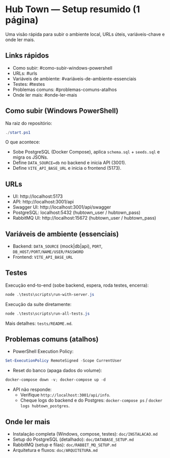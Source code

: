 # Hub Town — Setup resumido (1 página)

Uma visão rápida para subir o ambiente local, URLs úteis, variáveis-chave e onde ler mais.

## Links rápidos

- Como subir: #como-subir-windows-powershell
- URLs: #urls
- Variáveis de ambiente: #variáveis-de-ambiente-essenciais
- Testes: #testes
- Problemas comuns: #problemas-comuns-atalhos
- Onde ler mais: #onde-ler-mais

## Como subir (Windows PowerShell)

Na raiz do repositório:
```powershell
./start.ps1
```

O que acontece:
- Sobe PostgreSQL (Docker Compose), aplica `schema.sql` + `seeds.sql` e migra os JSONs.
- Define `DATA_SOURCE=db` no backend e inicia API (3001).
- Define `VITE_API_BASE_URL` e inicia o frontend (5173).

## URLs

- UI: http://localhost:5173
- API: http://localhost:3001/api
- Swagger UI: http://localhost:3001/api/swagger
- PostgreSQL: localhost:5432 (hubtown_user / hubtown_pass)
- RabbitMQ UI: http://localhost:15672 (hubtown_user / hubtown_pass)

## Variáveis de ambiente (essenciais)

- Backend: `DATA_SOURCE` (mock|db|api), `PORT`, `DB_HOST/PORT/NAME/USER/PASSWORD`
- Frontend: `VITE_API_BASE_URL`

## Testes

Execução end-to-end (sobe backend, espera, roda testes, encerra):
```powershell
node .\tests\scripts\run-with-server.js
```

Execução da suíte diretamente:
```powershell
node .\tests\scripts\run-all-tests.js
```

Mais detalhes: `tests/README.md`.

## Problemas comuns (atalhos)

- PowerShell Execution Policy:
```powershell
Set-ExecutionPolicy RemoteSigned -Scope CurrentUser
```

- Reset do banco (apaga dados do volume):
```powershell
docker-compose down -v; docker-compose up -d
```

- API não responde:
  - Verifique `http://localhost:3001/api/info`.
  - Cheque logs do backend e do Postgres: `docker-compose ps` / `docker logs hubtown_postgres`.

## Onde ler mais

- Instalação completa (Windows, compose, testes): `doc/INSTALACAO.md`
- Setup do PostgreSQL (detalhado): `doc/DATABASE_SETUP.md`
- RabbitMQ (setup e filas): `doc/RABBIT_MQ_SETUP.md`
- Arquitetura e fluxos: `doc/ARQUITETURA.md`